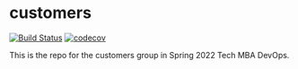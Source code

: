 # customers

[![Build Status](https://github.com/jm9498/customers/actions/workflows/tdd.yml/badge.svg)](https://github.com/jm9498/customers/actions)
[![codecov](https://codecov.io/gh/jm9498/customers/branch/master/graph/badge.svg?token=420f36bd-9fd8-45f9-aa7e-7fccdaa2ff63)](https://codecov.io/gh/jm9498/customers)


This is the repo for the customers group in Spring 2022 Tech MBA DevOps.
